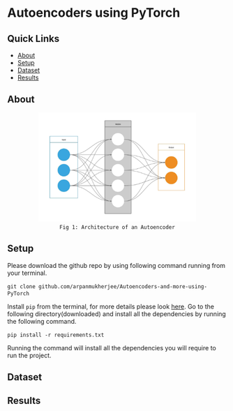 # Autoencoders using PyTorch

## Quick Links
- [About](#About)
- [Setup](#setup)
- [Dataset](#dataset)
- [Results](#results)

## About
<p align="center">
	<img src="images/autoencoder.jpeg" height='250px'/><br>
	<code>Fig 1: Architecture of an Autoencoder</code>
</p>

## Setup
Please download the github repo by using following command running from your terminal.
```
git clone github.com/arpanmukherjee/Autoencoders-and-more-using-PyTorch
```
Install `pip` from the terminal, for more details please look [here](https://pypi.org/project/pip/). Go to the following directory(downloaded) and install all the dependencies by running the following command.
```
pip install -r requirements.txt
```
Running the command will install all the dependencies you will require to run the project.
## Dataset
## Results
